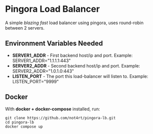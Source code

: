 # Pingora Load Balancer
A simple *blazing fast* load balancer using pingora, uses round-robin between 2 servers.

## Environment Variables Needed
- **SERVER1_ADDR** - First backend host/ip and port.                Example: SERVER1_ADDR="1.1.1.1:443"
- **SERVER2_ADDR** - Second backend host/ip and port.               Example: SERVER2_ADDR="1.0.1.0:443"
- **LISTEN_PORT** - The port this load-balancer will listen to.     Example: LISTEN_PORT="9999"

## Docker
With **docker + docker-compose** installed, run:
```
git clone https://github.com/not4rt/pingora-lb.git
cd pingora-lb
docker compose up
```